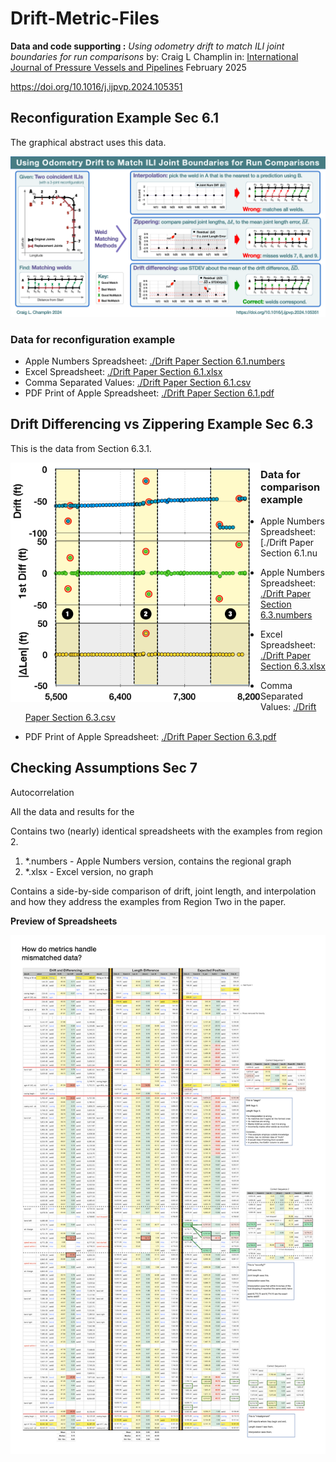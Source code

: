 # Drift-Metric-Files
**Data and code supporting :**
*Using odometry drift to match ILI joint boundaries for run comparisons*
by: Craig L Champlin
in: <u>International Journal of Pressure Vessels and Pipelines</u>
February 2025

https://doi.org/10.1016/j.ijpvp.2024.105351



## Reconfiguration Example Sec 6.1

The graphical abstract uses this data.

![Graphical Abstract](<./Drift Paper Graphical Abstract.png>)



### Data for reconfiguration example

- Apple Numbers Spreadsheet: [./Drift Paper Section 6.1.numbers](<./Drift Paper Section 6.1.numbers>)
- Excel Spreadsheet: [./Drift Paper Section 6.1.xlsx](<./Drift Paper Section 6.1.xlsx>)
- Comma Separated Values: [./Drift Paper Section 6.1.csv](<./Drift Paper Section 6.1.csv>)
- PDF Print of Apple Spreadsheet: [./Drift Paper Section 6.1.pdf](<./Drift Paper Section 6.1.pdf>)



## Drift Differencing vs Zippering Example Sec 6.3

This is the data from Section 6.3.1. 

<img src="./Drift Paper Section 6.3.png" alt="Synthetic Example with Outliers v9" width=400 align=left />





### Data for comparison example

- Apple Numbers Spreadsheet: [./Drift Paper Section 6.1.nu

- Apple Numbers Spreadsheet: [./Drift Paper Section 6.3.numbers](<./Drift Paper Section 6.3.numbers>)
- Excel Spreadsheet: [./Drift Paper Section 6.3.xlsx](<./Drift Paper Section 6.3.xlsx>)
- Comma Separated Values: [./Drift Paper Section 6.3.csv](<./Drift Paper Section 6.3.csv>)
- PDF Print of Apple Spreadsheet: [./Drift Paper Section 6.3.pdf](<./Drift Paper Section 6.3.pdf>)



## Checking Assumptions Sec 7



Autocorrelation



All the data and results for the 

Contains two (nearly) identical spreadsheets with the examples from region 2.

1. \*.numbers - Apple Numbers version, contains the regional graph
2. \*.xlsx - Excel version, no graph

Contains a side-by-side comparison of drift, joint length, and interpolation and how they address the examples from Region Two in the paper.

**Preview of Spreadsheets**

![PDF Preview](./Data-Drift-Paper-for-Publication-Exporter-04.png)

